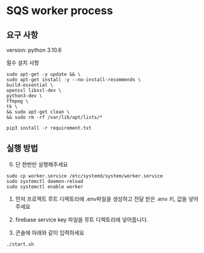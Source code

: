# SQS worker process

## 요구 사항

version: python 3.10.6

필수 설치 사항

```console
sudo apt-get -y update && \
sudo apt-get install -y --no-install-recommends \
build-essential \
openssl libssl-dev \
python3-dev \
ffmpeg \
tk \
&& sudo apt-get clean \
&& sudo rm -rf /var/lib/apt/lists/*
```

```console
pip3 install -r requirement.txt
```

## 실행 방법

0. 단 한번만 실행해주세요

```console
sudo cp worker.service /etc/systemd/system/worker.service
sudo systemctl daemon-reload
sudo systemctl enable worker
```

1. 먼저 프로젝트 루트 디렉토리에 .env파일을 생성하고 전달 받은 .env 키, 값을 넣어주세요

2. firebase service key 파일을 루트 디렉토리에 넣어줍니다.

3. 콘솔에 아래와 같이 입력하세요

```console
./start.sh
```
